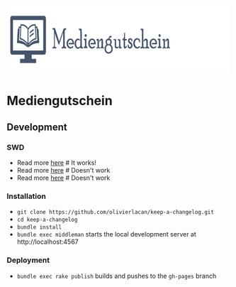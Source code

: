 
# <img src="./modularbeit/www/public/images/Logo.png" height=150 alt="Mediengutschein" />

# Mediengutschein
## Development

### SWD

- Read more [here](./README_2.md) # It works!
- Read more [here](file:///media/user/README_2.md) # Doesn't work
- Read more [here](/media/user/README_2.md) # Doesn't work

### Installation

- `git clone https://github.com/olivierlacan/keep-a-changelog.git`
- `cd keep-a-changelog`
- `bundle install`
- `bundle exec middleman` starts the local development server at http://localhost:4567

### Deployment

- `bundle exec rake publish` builds and pushes to the `gh-pages` branch

